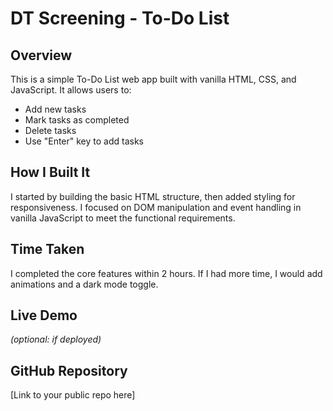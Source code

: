 # DT Screening - To-Do List

## Overview
This is a simple To-Do List web app built with vanilla HTML, CSS, and JavaScript. It allows users to:
- Add new tasks
- Mark tasks as completed
- Delete tasks
- Use "Enter" key to add tasks

## How I Built It
I started by building the basic HTML structure, then added styling for responsiveness. I focused on DOM manipulation and event handling in vanilla JavaScript to meet the functional requirements.

## Time Taken
I completed the core features within 2 hours. If I had more time, I would add animations and a dark mode toggle.

## Live Demo
_(optional: if deployed)_

## GitHub Repository
[Link to your public repo here]
